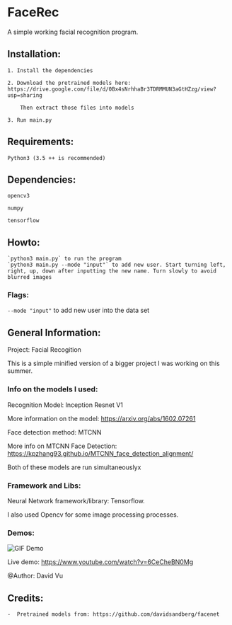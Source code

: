 # FaceRec
A simple working facial recognition program.


## Installation:
    1. Install the dependencies

    2. Download the pretrained models here: https://drive.google.com/file/d/0Bx4sNrhhaBr3TDRMMUN3aGtHZzg/view?usp=sharing
    
        Then extract those files into models

    3. Run main.py

## Requirements:
    Python3 (3.5 ++ is recommended)

## Dependencies:

    opencv3

    numpy

    tensorflow


## Howto:
    `python3 main.py` to run the program
    `python3 main.py --mode "input"` to add new user. Start turning left, right, up, down after inputting the new name. Turn slowly to avoid blurred images

### Flags:
   `--mode "input"` to add new user into the data set
    


## General Information:
Project: Facial Recogition

This is a simple minified version of a bigger project I was working on this summer.

### Info on the models I used:

Recognition Model: Inception Resnet V1 

More information on the model: https://arxiv.org/abs/1602.07261

Face detection method: MTCNN

More info on MTCNN Face Detection: https://kpzhang93.github.io/MTCNN_face_detection_alignment/

Both of these models are run simultaneouslyx

### Framework and Libs:

Neural Network framework/library: Tensorflow.

I also used Opencv for some image processing processes.


### Demos:

![GIF Demo](https://media.giphy.com/media/l378mx3j8ZsWlOuze/giphy.gif)

Live demo: https://www.youtube.com/watch?v=6CeCheBN0Mg


@Author: David Vu

## Credits:
    -  Pretrained models from: https://github.com/davidsandberg/facenet
